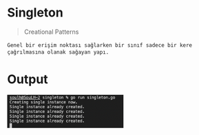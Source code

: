 

# Singleton 

>Creational Patterns

```
Genel bir erişim noktası sağlarken bir sınıf sadece bir kere çağrılmasına olanak sağayan yapı.
```

# Output
<p>
    <img src="./img/output.png"  style="width:270px;" alt="Observer">

</p>